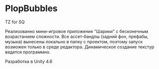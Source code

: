 PlopBubbles
===========

TZ for SQ


Реализованно мини-игровое приложение "Шарики" с бесконечным возрастанием сложности. Все ассет-бандлы (задний фон, префабы, музыка) вынесены локально в папку с проектом, поэтому запуск возможен только в среде редактора. Динамическое создание текстур ведется программно.


Разработка в Unity 4.6
